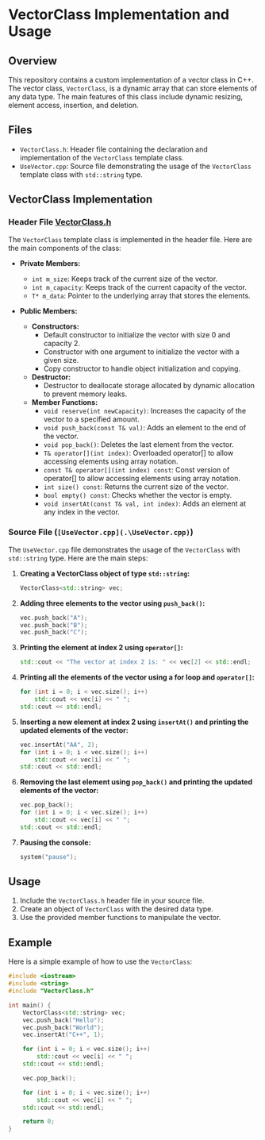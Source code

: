 # VectorClass Implementation and Usage

## Overview

This repository contains a custom implementation of a vector class in C++. The vector class, `VectorClass`, is a dynamic array that can store elements of any data type. The main features of this class include dynamic resizing, element access, insertion, and deletion.

## Files

- `VectorClass.h`: Header file containing the declaration and implementation of the `VectorClass` template class.
- `UseVector.cpp`: Source file demonstrating the usage of the `VectorClass` template class with `std::string` type.

## VectorClass Implementation

### Header File [VectorClass.h](https://github.com/nitishhsinghhh/Tips-and-Tricks-for-Programming-using-Cpp/blob/main/STL/Containers%20/Sequence_containers/vector/Implementation/UseVector.cpp)

The `VectorClass` template class is implemented in the header file. Here are the main components of the class:

- **Private Members:**
  - `int m_size`: Keeps track of the current size of the vector.
  - `int m_capacity`: Keeps track of the current capacity of the vector.
  - `T* m_data`: Pointer to the underlying array that stores the elements.

- **Public Members:**
  - **Constructors:**
    - Default constructor to initialize the vector with size 0 and capacity 2.
    - Constructor with one argument to initialize the vector with a given size.
    - Copy constructor to handle object initialization and copying.
  - **Destructor:**
    - Destructor to deallocate storage allocated by dynamic allocation to prevent memory leaks.
  - **Member Functions:**
    - `void reserve(int newCapacity)`: Increases the capacity of the vector to a specified amount.
    - `void push_back(const T& val)`: Adds an element to the end of the vector.
    - `void pop_back()`: Deletes the last element from the vector.
    - `T& operator[](int index)`: Overloaded operator[] to allow accessing elements using array notation.
    - `const T& operator[](int index) const`: Const version of operator[] to allow accessing elements using array notation.
    - `int size() const`: Returns the current size of the vector.
    - `bool empty() const`: Checks whether the vector is empty.
    - `void insertAt(const T& val, int index)`: Adds an element at any index in the vector.

### Source File (`[UseVector.cpp](.\UseVector.cpp)`)

The `UseVector.cpp` file demonstrates the usage of the `VectorClass` with `std::string` type. Here are the main steps:

1. **Creating a VectorClass object of type `std::string`:**
    ```cpp
    VectorClass<std::string> vec;
    ```

2. **Adding three elements to the vector using `push_back()`:**
    ```cpp
    vec.push_back("A");
    vec.push_back("B");
    vec.push_back("C");
    ```

3. **Printing the element at index 2 using `operator[]`:**
    ```cpp
    std::cout << "The vector at index 2 is: " << vec[2] << std::endl;
    ```

4. **Printing all the elements of the vector using a for loop and `operator[]`:**
    ```cpp
    for (int i = 0; i < vec.size(); i++)
        std::cout << vec[i] << " ";
    std::cout << std::endl;
    ```

5. **Inserting a new element at index 2 using `insertAt()` and printing the updated elements of the vector:**
    ```cpp
    vec.insertAt("AA", 2);
    for (int i = 0; i < vec.size(); i++)
        std::cout << vec[i] << " ";
    std::cout << std::endl;
    ```

6. **Removing the last element using `pop_back()` and printing the updated elements of the vector:**
    ```cpp
    vec.pop_back();
    for (int i = 0; i < vec.size(); i++)
        std::cout << vec[i] << " ";
    std::cout << std::endl;
    ```

7. **Pausing the console:**
    ```cpp
    system("pause");
    ```

## Usage

1. Include the `VectorClass.h` header file in your source file.
2. Create an object of `VectorClass` with the desired data type.
3. Use the provided member functions to manipulate the vector.

## Example

Here is a simple example of how to use the `VectorClass`:

```cpp
#include <iostream>
#include <string>
#include "VectorClass.h"

int main() {
    VectorClass<std::string> vec;
    vec.push_back("Hello");
    vec.push_back("World");
    vec.insertAt("C++", 1);

    for (int i = 0; i < vec.size(); i++)
        std::cout << vec[i] << " ";
    std::cout << std::endl;

    vec.pop_back();

    for (int i = 0; i < vec.size(); i++)
        std::cout << vec[i] << " ";
    std::cout << std::endl;

    return 0;
}
